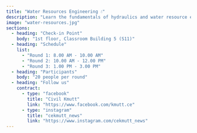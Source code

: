 ```yaml
---
title: "Water Resources Engineering 💧"
description: "Learn the fundamentals of hydraulics and water resource engineering.\nFocus on understanding flow behavior in both natural and engineered systems.\n\n📌 Activity Highlights:\n• Study pipe flow and closed-system water movement\n• Participate in hands-on experiments to understand water systems\n• Apply knowledge to water management and water resource engineering"
image: "water-resources.jpg"
sections:
  - heading: "Check-in Point"
    body: "1st floor, Classroom Building 5 (S11)"
  - heading: "Schedule"
    list:
      - "Round 1: 8.00 AM - 10.00 AM"
      - "Round 2: 10.00 AM - 12.00 PM"
      - "Round 3: 1.00 PM - 3.00 PM"
  - heading: "Participants"
    body: "20 people per round"
  - heading: "Follow us"
    contract:
      - type: "facebook"
        title: "Civil Kmutt"
        link: "https://www.facebook.com/kmutt.ce"
      - type: "instagram"
        title: "cekmutt_news"
        link: "https://www.instagram.com/cekmutt_news"
---
```


